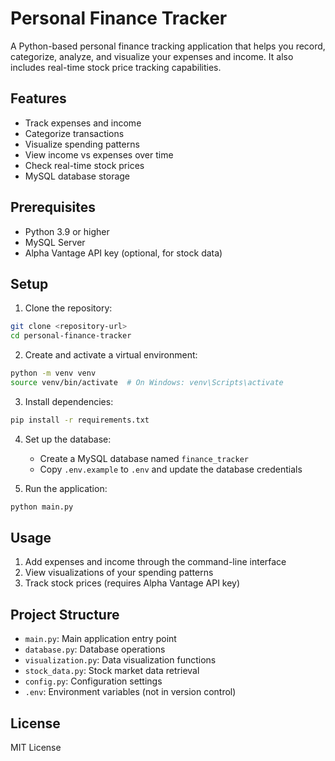 # Personal Finance Tracker

A Python-based personal finance tracking application that helps you record, categorize, analyze, and visualize your expenses and income. It also includes real-time stock price tracking capabilities.

## Features

- Track expenses and income
- Categorize transactions
- Visualize spending patterns
- View income vs expenses over time
- Check real-time stock prices
- MySQL database storage

## Prerequisites

- Python 3.9 or higher
- MySQL Server
- Alpha Vantage API key (optional, for stock data)

## Setup

1. Clone the repository:
```bash
git clone <repository-url>
cd personal-finance-tracker
```

2. Create and activate a virtual environment:
```bash
python -m venv venv
source venv/bin/activate  # On Windows: venv\Scripts\activate
```

3. Install dependencies:
```bash
pip install -r requirements.txt
```

4. Set up the database:
   - Create a MySQL database named `finance_tracker`
   - Copy `.env.example` to `.env` and update the database credentials

5. Run the application:
```bash
python main.py
```

## Usage

1. Add expenses and income through the command-line interface
2. View visualizations of your spending patterns
3. Track stock prices (requires Alpha Vantage API key)

## Project Structure

- `main.py`: Main application entry point
- `database.py`: Database operations
- `visualization.py`: Data visualization functions
- `stock_data.py`: Stock market data retrieval
- `config.py`: Configuration settings
- `.env`: Environment variables (not in version control)

## License

MIT License
